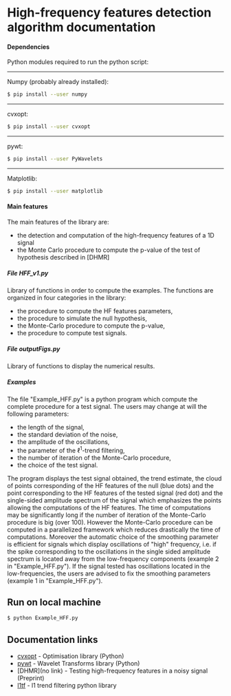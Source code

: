 # High-frequency features detection algorithm documentation


#### Dependencies
Python modules required to run the python script:

---
Numpy (probably already installed):
```sh
$ pip install --user numpy
```
---
cvxopt:
```sh
$ pip install --user cvxopt
```
---
pywt:
```sh
$ pip install --user PyWavelets
```
---
Matplotlib:
```sh
$ pip install --user matplotlib
```
#### Main features
The main features of the library are:
- the detection and computation of the high-frequency features of a 1D signal
- the Monte Carlo procedure to compute the p-value of the test of hypothesis described in [DHMR]

##### File HFF_v1.py
Library of functions in order to compute the examples. The functions are organized in four categories in the library:
* the procedure to compute the HF features parameters,
* the procedure to simulate the null hypothesis,
* the Monte-Carlo procedure to compute the p-value,
* the procedure to compute test signals.

##### File outputFigs.py
Library of functions to display the numerical results.

##### Examples
The file "Example_HFF.py" is a python program which compute the complete procedure for a test signal. The users may change at will the following parameters:
* the length of the signal,
* the standard deviation of the noise,
* the amplitude of the oscillations,
* the parameter of the $\ell^1$-trend filtering,
* the number of iteration of the Monte-Carlo procedure,
* the choice of the test signal.

The program displays the test signal obtained, the trend estimate, the cloud of points corresponding of the HF features of the null (blue dots) and the point corresponding to the HF features of the tested signal (red dot) and the single-sided amplitude spectrum of the signal which emphasizes the points allowing the computations of the HF features.
The time of computations may be significantly long if the number of iteration of the Monte-Carlo procedure is big (over 100). However the Monte-Carlo procedure can be computed in a parallelized framework which reduces drastically the time of computations.
Moreover the automatic choice of the smoothing parameter is efficient for signals which display oscillations of "high" frequency, i.e. if the spike corresponding to the oscillations in the single sided amplitude spectrum is located away from the low-frequency components (example 2 in "Example_HFF.py"). If the signal tested has oscillations located in the low-frequencies, the users are advised to fix the smoothing parameters (example 1 in "Example_HFF.py"). 

## Run on local machine
```sh
$ python Example_HFF.py
```

## Documentation links

* [cvxopt](https://cvxopt.org/) - Optimisation library (Python)
* [pywt](https://pywavelets.readthedocs.io/en/latest/) - Wavelet Transforms library (Python)
* [DHMR](no link) - Testing high-frequency features in a noisy signal (Preprint)
* [l1tf](https://github.com/bugra/l1) - l1 trend filtering python library
